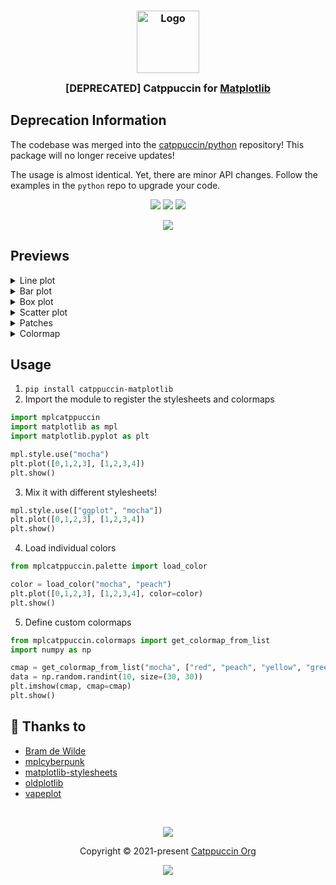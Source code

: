 <h3 align="center">
	<img src="https://raw.githubusercontent.com/catppuccin/catppuccin/main/assets/logos/exports/1544x1544_circle.png" width="100" alt="Logo"/><br/>
	<img src="https://raw.githubusercontent.com/catppuccin/catppuccin/main/assets/misc/transparent.png" height="30" width="0px"/>
	[DEPRECATED] Catppuccin for <a href="https://matplotlib.org/">Matplotlib</a>
	<img src="https://raw.githubusercontent.com/catppuccin/catppuccin/main/assets/misc/transparent.png" height="30" width="0px"/>
</h3>

## Deprecation Information

The codebase was merged into the [catppuccin/python](https://github.com/catppuccin/python) repository!
This package will no longer receive updates!

The usage is almost identical. Yet, there are minor API changes. Follow the examples in the `python` repo to upgrade your code.

<p align="center">
	<a href="https://github.com/brambozz/matplotlib-catppuccin/stargazers"><img src="https://img.shields.io/github/stars/brambozz/matplotlib-catppuccin?colorA=363a4f&colorB=b7bdf8&style=for-the-badge"></a>
	<a href="https://github.com/brambozz/matplotlib-catppuccin/issues"><img src="https://img.shields.io/github/issues/brambozz/matplotlib-catppuccin?colorA=363a4f&colorB=f5a97f&style=for-the-badge"></a>
	<a href="https://github.com/brambozz/matplotlib-catppuccin/contributors"><img src="https://img.shields.io/github/contributors/brambozz/matplotlib-catppuccin?colorA=363a4f&colorB=a6da95&style=for-the-badge"></a>
</p>

<p align="center">
	<img src="https://raw.githubusercontent.com/brambozz/matplotlib-catppuccin/main/assets/catwalks/plot.png"/>
</p>

## Previews

<details>
<summary>Line plot</summary>
<img src="https://raw.githubusercontent.com/brambozz/matplotlib-catppuccin/main/assets/catwalks/plot.png"/>
</details>

<details>
<summary>Bar plot</summary>
<img src="https://raw.githubusercontent.com/brambozz/matplotlib-catppuccin/main/assets/catwalks/bar.png"/>
</details>

<details>
<summary>Box plot</summary>
<img src="https://raw.githubusercontent.com/brambozz/matplotlib-catppuccin/main/assets/catwalks/boxplot.png"/>
</details>

<details>
<summary>Scatter plot</summary>
<img src="https://raw.githubusercontent.com/brambozz/matplotlib-catppuccin/main/assets/catwalks/scatter.png"/>
</details>

<details>
<summary>Patches</summary>
<img src="https://raw.githubusercontent.com/brambozz/matplotlib-catppuccin/main/assets/catwalks/patches.png"/>
</details>

<details>
<summary>Colormap</summary>
<img src="https://raw.githubusercontent.com/brambozz/matplotlib-catppuccin/main/assets/catwalks/imshow.png"/>
</details>

## Usage

1. `pip install catppuccin-matplotlib`
2. Import the module to register the stylesheets and colormaps

```python
import mplcatppuccin
import matplotlib as mpl
import matplotlib.pyplot as plt

mpl.style.use("mocha")
plt.plot([0,1,2,3], [1,2,3,4])
plt.show()
```

3. Mix it with different stylesheets!
```python
mpl.style.use(["ggplot", "mocha"])
plt.plot([0,1,2,3], [1,2,3,4])
plt.show()
```

4. Load individual colors
```python
from mplcatppuccin.palette import load_color

color = load_color("mocha", "peach")
plt.plot([0,1,2,3], [1,2,3,4], color=color)
plt.show()
```

5. Define custom colormaps
```python
from mplcatppuccin.colormaps import get_colormap_from_list
import numpy as np

cmap = get_colormap_from_list("mocha", ["red", "peach", "yellow", "green"])
data = np.random.randint(10, size=(30, 30))
plt.imshow(cmap, cmap=cmap)
plt.show()
```

## 💝 Thanks to

- [Bram de Wilde](https://github.com/brambozz)
- [mplcyberpunk](https://github.com/dhaitz/mplcyberpunk)
- [matplotlib-stylesheets](https://github.com/dhaitz/matplotlib-stylesheets)
- [oldplotlib](https://github.com/ckinzthompson/oldplotlib/blob/main/oldplotlib.py)
- [vapeplot](https://github.com/dantaki/vapeplot/blob/master/vapeplot/vapeplot.py)

&nbsp;

<p align="center">
	<img src="https://raw.githubusercontent.com/catppuccin/catppuccin/main/assets/footers/gray0_ctp_on_line.svg?sanitize=true" />
</p>

<p align="center">
	Copyright &copy; 2021-present <a href="https://github.com/catppuccin" target="_blank">Catppuccin Org</a>
</p>

<p align="center">
	<a href="https://github.com/brambozz/matplotlib-catppuccin/blob/main/LICENSE"><img src="https://img.shields.io/static/v1.svg?style=for-the-badge&label=License&message=MIT&logoColor=d9e0ee&colorA=363a4f&colorB=b7bdf8"/></a>
</p>
